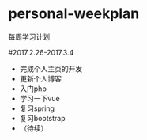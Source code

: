 # personal-weekplan

每周学习计划

#2017.2.26-2017.3.4

- 完成个人主页的开发
- 更新个人博客
- 入门php
- 学习一下vue
- 复习spring
- 复习bootstrap
- （待续）
